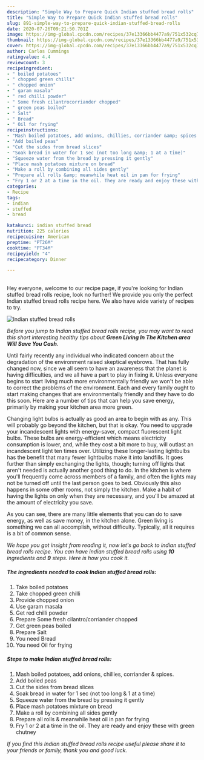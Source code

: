 ```yaml
---
description: "Simple Way to Prepare Quick Indian stuffed bread rolls"
title: "Simple Way to Prepare Quick Indian stuffed bread rolls"
slug: 891-simple-way-to-prepare-quick-indian-stuffed-bread-rolls
date: 2020-07-26T09:21:50.701Z
image: https://img-global.cpcdn.com/recipes/37e13366bb4477a9/751x532cq70/indian-stuffed-bread-rolls-recipe-main-photo.jpg
thumbnail: https://img-global.cpcdn.com/recipes/37e13366bb4477a9/751x532cq70/indian-stuffed-bread-rolls-recipe-main-photo.jpg
cover: https://img-global.cpcdn.com/recipes/37e13366bb4477a9/751x532cq70/indian-stuffed-bread-rolls-recipe-main-photo.jpg
author: Carlos Cummings
ratingvalue: 4.4
reviewcount: 3
recipeingredient:
- " boiled potatoes"
- " chopped green chilli"
- " chopped onion"
- " garam masala"
- " red chilli powder"
- " Some fresh cilantrocorriander chopped"
- " green peas boiled"
- " Salt"
- " Bread"
- " Oil for frying"
recipeinstructions:
- "Mash boiled potatoes, add onions, chillies, corriander &amp; spices."
- "Add boiled peas"
- "Cut the sides from bread slices"
- "Soak bread in water for 1 sec (not too long &amp; 1 at a time)"
- "Squeeze water from the bread by pressing it gently"
- "Place mash potatoes mixture on bread"
- "Make a roll by combining all sides gently"
- "Prepare all rolls &amp; meanwhile heat oil in pan for frying"
- "Fry 1 or 2 at a time in the oil. They are ready and enjoy these with green chutney"
categories:
- Recipe
tags:
- indian
- stuffed
- bread

katakunci: indian stuffed bread 
nutrition: 225 calories
recipecuisine: American
preptime: "PT26M"
cooktime: "PT34M"
recipeyield: "4"
recipecategory: Dinner

---
```

<br>
Hey everyone, welcome to our recipe page, if you're looking for Indian stuffed bread rolls recipe, look no further! We provide you only the perfect Indian stuffed bread rolls recipe here. We also have wide variety of recipes to try.
<br>


![Indian stuffed bread rolls](https://img-global.cpcdn.com/recipes/37e13366bb4477a9/751x532cq70/indian-stuffed-bread-rolls-recipe-main-photo.jpg)

<i>Before you jump to Indian stuffed bread rolls recipe, you may want to read this short interesting healthy tips about 
<strong>Green Living In The Kitchen area Will Save You Cash</strong>.</i>
</br>

Until fairly recently any individual who indicated concern about the degradation of the environment raised skeptical eyebrows. That has fully changed now, since we all seem to have an awareness that the planet is having difficulties, and we all have a part to play in fixing it. Unless everyone begins to start living much more environmentally friendly we won't be able to correct the problems of the environment. Each and every family ought to start making changes that are environmentally friendly and they have to do this soon. Here are a number of tips that can help you save energy, primarily by making your kitchen area more green.

Changing light bulbs is actually as good an area to begin with as any. This will probably go beyond the kitchen, but that is okay. You need to upgrade your incandescent lights with energy-saver, compact fluorescent light bulbs. These bulbs are energy-efficient which means electricity consumption is lower, and, while they cost a bit more to buy, will outlast an incandescent light ten times over. Utilizing these longer-lasting lightbulbs has the benefit that many fewer lightbulbs make it into landfills. It goes further than simply exchanging the lights, though; turning off lights that aren't needed is actually another good thing to do. In the kitchen is where you'll frequently come across members of a family, and often the lights may not be turned off until the last person goes to bed. Obviously this also happens in some other rooms, not simply the kitchen. Make a habit of having the lights on only when they are necessary, and you'll be amazed at the amount of electricity you save.

As you can see, there are many little elements that you can do to save energy, as well as save money, in the kitchen alone. Green living is something we can all accomplish, without difficulty. Typically, all it requires is a bit of common sense.


<i>We hope you got insight from reading it, now let's go back to indian stuffed bread rolls recipe. You can have indian stuffed bread rolls using <strong>10</strong> ingredients and <strong>9</strong> steps. Here is how you cook it.
</i>

##### The ingredients needed to cook Indian stuffed bread rolls:

1. Take  boiled potatoes
1. Take  chopped green chilli
1. Provide  chopped onion
1. Use  garam masala
1. Get  red chilli powder
1. Prepare  Some fresh cilantro/corriander chopped
1. Get  green peas boiled
1. Prepare  Salt
1. You need  Bread
1. You need  Oil for frying


##### Steps to make Indian stuffed bread rolls:

1. Mash boiled potatoes, add onions, chillies, corriander &amp; spices.
1. Add boiled peas
1. Cut the sides from bread slices
1. Soak bread in water for 1 sec (not too long &amp; 1 at a time)
1. Squeeze water from the bread by pressing it gently
1. Place mash potatoes mixture on bread
1. Make a roll by combining all sides gently
1. Prepare all rolls &amp; meanwhile heat oil in pan for frying
1. Fry 1 or 2 at a time in the oil. They are ready and enjoy these with green chutney


<i>If you find this Indian stuffed bread rolls recipe useful please share it to your friends or family, thank you and good luck.</i>
